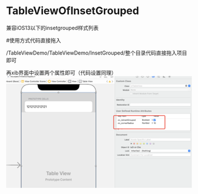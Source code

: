 # TableViewOfInsetGrouped
兼容iOS13以下的insetgrouped样式列表

#使用方式代码直接拖入

/TableViewDemo/TableViewDemo/InsetGrouped/整个目录代码直接拖入项目即可

再xib界面中设置两个属性即可（代码设置同理）
![jietu](https://github.com/JarhomChen/TableViewOfInsetGrouped/blob/main/jietu.png)
